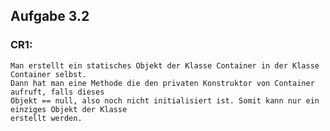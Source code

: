 ## Aufgabe 3.2

### CR1:
    Man erstellt ein statisches Objekt der Klasse Container in der Klasse Container selbst.
    Dann hat man eine Methode die den privaten Konstruktor von Container aufruft, falls dieses
    Objekt == null, also noch nicht initialisiert ist. Somit kann nur ein einziges Objekt der Klasse
    erstellt werden.

    